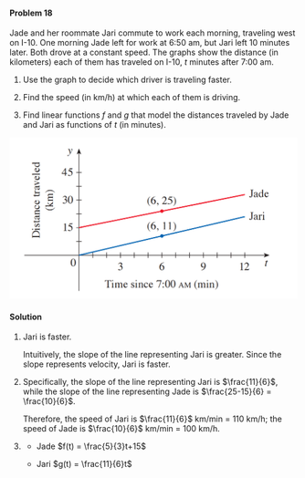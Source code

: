 <div class="alert alert-warning" role="alert">
<h4 class="alert-heading">Problem 18</h4>

Jade and her roommate Jari commute to work each morning, traveling west on I-10. One morning Jade left for work at 6:50 am, but Jari left 10 minutes later. Both drove at a constant speed. The graphs show the distance (in kilometers) each of them has traveled on I-10, $t$ minutes after 7:00 am.

1. Use the graph to decide which driver is traveling faster.

2. Find the speed (in km/h) at which each of them is driving.

3. Find linear functions $f$ and $g$ that model the distances traveled by Jade and Jari as functions of $t$ (in minutes).

</div>

![](_media/fig4.png)

<div class="alert alert-success" role="alert">
<h4 class="alert-heading">Solution</h4>

1. Jari is faster. 

    Intuitively, the slope of the line representing Jari is greater. Since the slope represents velocity, Jari is faster. 

2. Specifically, the slope of the line representing Jari is $\frac{11}{6}$, while the slope of the line representing Jade is $\frac{25-15}{6} = \frac{10}{6}$. 

    Therefore, the speed of Jari is $\frac{11}{6}$ km/min = $110$ km/h; the speed of Jade is $\frac{10}{6}$ km/min = $100$ km/h.

3. - Jade $f(t) = \frac{5}{3}t+15$

    - Jari $g(t) = \frac{11}{6}t$

</div>


